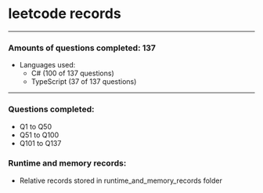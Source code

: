 # leetcode records
-----
### Amounts of questions completed: 137
- Languages used:
  - C# (100 of 137 questions)
  - TypeScript (37 of 137 questions)
-----
### Questions completed:
- Q1 to Q50
- Q51 to Q100
- Q101 to Q137
### Runtime and memory records:
- Relative records stored in runtime_and_memory_records folder